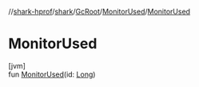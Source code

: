 //[shark-hprof](../../../../index.md)/[shark](../../index.md)/[GcRoot](../index.md)/[MonitorUsed](index.md)/[MonitorUsed](-monitor-used.md)

# MonitorUsed

[jvm]\
fun [MonitorUsed](-monitor-used.md)(id: [Long](https://kotlinlang.org/api/latest/jvm/stdlib/kotlin/-long/index.html))

